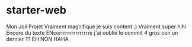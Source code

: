 # starter-web
Mon Joli Projet
Vraiment magnifique je suis content :)
Vraiment super hihi
Encore du texte
ENcorrrrrrrrrrrrrrre
j'ai oublié le commit 4 gros con
un dernier ??
EH NON HAHA
